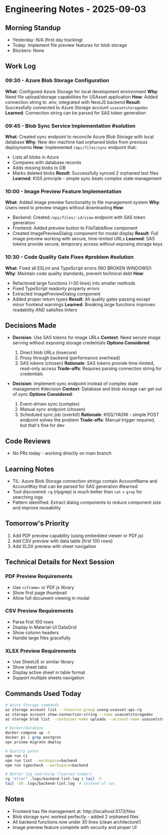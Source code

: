 # Engineering Notes - 2025-09-03

## Morning Standup
- Yesterday: N/A (first day tracking)
- Today: Implement file preview features for blob storage
- Blockers: None

## Work Log

### 09:30 - Azure Blob Storage Configuration
**What**: Configured Azure Storage for local development environment
**Why**: Need file upload/storage capabilities for USAsset application
**How**: Added connection string to .env, integrated with NestJS backend
**Result**: Successfully connected to Azure Storage account `usassetstoragedev`
**Learned**: Connection string can be parsed for SAS token generation

### 09:45 - Blob Sync Service Implementation #solution
**What**: Created sync endpoint to reconcile Azure Blob Storage with local database
**Why**: New dev machine had orphaned blobs from previous deployments
**How**: Implemented `/api/files/sync` endpoint that:
  - Lists all blobs in Azure
  - Compares with database records
  - Adds missing blobs to DB
  - Marks deleted blobs
**Result**: Successfully synced 2 orphaned test files
**Learned**: KISS principle - simple sync beats complex state management

### 10:00 - Image Preview Feature Implementation
**What**: Added image preview functionality to file management system
**Why**: Users need to preview images without downloading
**How**: 
  - Backend: Created `/api/files/:id/view` endpoint with SAS token generation
  - Frontend: Added preview button to FileTableRow component
  - Created ImagePreviewDialog component for modal display
**Result**: Full image preview working with secure, time-limited URLs
**Learned**: SAS tokens provide secure, temporary access without exposing storage keys

### 10:30 - Code Quality Gate Fixes #problem #solution
**What**: Fixed all ESLint and TypeScript errors (NO BROKEN WINDOWS!)
**Why**: Maintain code quality standards, prevent technical debt
**How**: 
  - Refactored large functions (>30 lines) into smaller methods
  - Fixed TypeScript readonly property errors
  - Extracted ImagePreviewDialog component
  - Added proper return types
**Result**: All quality gates passing except minor frontend warnings
**Learned**: Breaking large functions improves readability AND satisfies linters

## Decisions Made

- **Decision**: Use SAS tokens for image URLs
  **Context**: Need secure image serving without exposing storage credentials
  **Options Considered**: 
    1. Direct blob URLs (insecure)
    2. Proxy through backend (performance overhead)
    3. SAS tokens (chosen)
  **Rationale**: SAS tokens provide time-limited, read-only access
  **Trade-offs**: Requires parsing connection string for credentials

- **Decision**: Implement sync endpoint instead of complex state management #decision
  **Context**: Database and blob storage can get out of sync
  **Options Considered**:
    1. Event-driven sync (complex)
    2. Manual sync endpoint (chosen)
    3. Scheduled sync job (overkill)
  **Rationale**: KISS/YAGNI - simple POST endpoint solves the problem
  **Trade-offs**: Manual trigger required, but that's fine for dev

## Code Reviews
- No PRs today - working directly on main branch

## Learning Notes
- TIL: Azure Blob Storage connection strings contain AccountName and AccountKey that can be parsed for SAS generation #learned
- Tool discovered: `rg` (ripgrep) is much better than `cat` + `grep` for searching logs
- Pattern identified: Extract dialog components to reduce component size and improve reusability

## Tomorrow's Priority
1. Add PDF preview capability (using embedded viewer or PDF.js)
2. Add CSV preview with data table (first 100 rows)
3. Add XLSX preview with sheet navigation

## Technical Details for Next Session

### PDF Preview Requirements
- Use `<iframe>` or PDF.js library
- Show first page thumbnail
- Allow full document viewing in modal

### CSV Preview Requirements  
- Parse first 100 rows
- Display in Material-UI DataGrid
- Show column headers
- Handle large files gracefully

### XLSX Preview Requirements
- Use SheetJS or similar library
- Show sheet tabs
- Display active sheet in table format
- Support multiple sheets navigation

## Commands Used Today
```bash
# Azure Storage commands
az storage account list --resource-group useng-usasset-api-rg
az storage account show-connection-string --name usassetstoragedev
az storage blob list --container-name uploads --account-name usassetstoragedev

# Docker/Database
docker-compose up -d
docker ps | grep postgres
npx prisma migrate deploy

# Quality gates
npm run ci
npm run lint --workspace=backend
npm run typecheck --workspace=backend

# Better log searching (learned today!)
rg "error" .logs/backend-lint.log | tail -5
tail -20 .logs/backend-lint.log  # Instead of cat
```

## Notes
- Frontend has file management at: http://localhost:5173/files
- Blob storage sync worked perfectly - added 2 orphaned files
- All backend functions now under 30 lines (clean architecture!)
- Image preview feature complete with security and proper UI